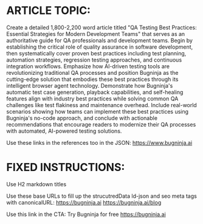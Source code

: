 # ARTICLE TOPIC:
Create a detailed 1,800-2,200 word article titled "QA Testing Best Practices: Essential Strategies for Modern Development Teams" that serves as an authoritative guide for QA professionals and development teams. Begin by establishing the critical role of quality assurance in software development, then systematically cover proven best practices including test planning, automation strategies, regression testing approaches, and continuous integration workflows. Emphasize how AI-driven testing tools are revolutionizing traditional QA processes and position Bugninja as the cutting-edge solution that embodies these best practices through its intelligent browser agent technology. Demonstrate how Bugninja's automatic test case generation, playback capabilities, and self-healing features align with industry best practices while solving common QA challenges like test flakiness and maintenance overhead. Include real-world scenarios showing how teams can implement these best practices using Bugninja's no-code approach, and conclude with actionable recommendations that encourage readers to modernize their QA processes with automated, AI-powered testing solutions.

Use these links in the references too in the JSON:
https://www.bugninja.ai

# FIXED INSTRUCTIONS:
Use H2 markdown titles 

Use these base URLs to fill up the strucutredData ld-json and seo meta tags with canonicalURL:
https://bugninja.ai
https://bugninja.ai/blog

Use this link in the CTA:
Try Bugninja for free
https://bugninja.ai

